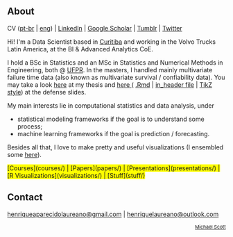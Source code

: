 ## About

CV ([pt-br](vitae.pdf) | [eng](cv.pdf)) |
[LinkedIn](https://www.linkedin.com/in/henrique-laureano-025328179/) |
[Google Scholar](https://scholar.google.com/citations?user=CWYkCEQAAAAJ&hl=en) |
[Tumblr](tumblr/) |
[Twitter](https://twitter.com/hap_laureano)

Hi! I'm a Data Scientist based in [Curitiba](https://goo.gl/K1Qcdv) and
working in the Volvo Trucks Latin America, at the BI & Advanced
Analytics CoE.

I hold a BSc in Statistics and an MSc in Statistics and Numerical
Methods in Engineering, both @ [UFPR](https://goo.gl/DtVAbi). In
the masters, I handled mainly multivariate failure time data (also known
as multivariate survival / confiability data). You may take a look
[here](THESIS/thesis/thesis.pdf) at my thesis and [here
](THESIS/aqua/slides.pdf)( [.Rmd](THESIS/aqua/slides.Rmd) | [in_header
file](THESIS/aqua/beamerheader.txt) | [TikZ
style](THESIS/aqua/tikzit.sty)) at the defense slides.

My main interests lie in computational statistics and data analysis,
under 
- statistical modeling frameworks if the goal is to understand some
process;
- machine learning frameworks if the goal is prediction / forecasting.

Besides all that, I love to make pretty and useful visualizations 
(I ensembled some [here](visualizations/)).

<span style="background-color: #FFFF00">
      [Courses](courses/) |
      [Papers](papers/) |
      [Presentations](presentations/) |
      [R Visualizations](visualizations/) |
      [Stuff](stuff/)</span>

## Contact

henriqueaparecidolaureano@gmail.com |
henriquelaureano@outlook.com

<!-- font-size default: 14px -->
<p><a href="mike.html" style="float: right; font-size: 11px">
    Michael Scott</a></p>
